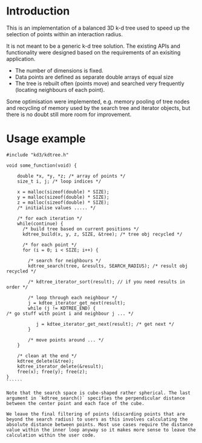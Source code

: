 # Introduction

This is an implementation of a balanced 3D k-d tree used to speed up the selection of points within an interaction radius.

It is not meant to be a generic k-d tree solution. The existing APIs and functionality were designed based on the requirements of an exisiting application.

* The number of dimensions is fixed.
* Data points are defined as separate double arrays of equal size
* The tree is rebuilt often (points move) and searched very frequently (locating neighbours of each point).

Some optimisation were implemented, e.g. memory pooling of tree nodes and recycling of memory used by the search tree and iterator objects, but there is no doubt still more room for improvement.

# Usage example

```````
#include "kd3/kdtree.h"

void some_function(void) {

    double *x, *y, *z; /* array of points */
    size_t i, j; /* loop indices */

    x = malloc(sizeof(double) * SIZE);
    y = malloc(sizeof(double) * SIZE);
    z = malloc(sizeof(double) * SIZE);
    /* initialise values ..... */

    /* for each iteration */
    while(continue) {
      /* build tree based on current positions */
      kdtree_build(x, y, z, SIZE, &tree); /* tree obj recycled */
      
      /* for each point */
      for (i = 0; i < SIZE; i++) {

        /* search for neighbours */
        kdtree_search(tree, &results, SEARCH_RADIUS); /* result obj recycled */

        /* kdtree_iterator_sort(result); // if you need results in order */

        /* loop through each neighbour */
        j = kdtee_iterator_get_next(result);
        while (j != KDTREE_END) {
/* go stuff with point i and neighbour j ... */

           j = kdtee_iterator_get_next(result); /* get next */
        }

        /* move points around ... */
    }

    /* clean at the end */
    kdtree_delete(&tree);
    kdtree_iterator_delete(&result);
    free(x); free(y); free(z);
}
``````

Note that the search space is cube-shaped rather spherical. The last argument in `kdtree_search()` specifies the perpendicular distance between the center point and each face of the cube.

We leave the final filtering of points (discarding points that are beyond the search radius) to users as this involves calculating the absolute distance between points. Most use cases require the distance value within the inner loop anyway so it makes more sense to leave the calculation within the user code.
